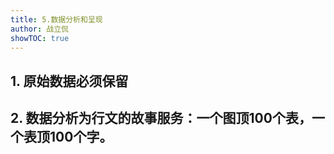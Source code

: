 ```yaml
---
title: 5.数据分析和呈现
author: 战立侃
showTOC: true
---
```


## 1. 原始数据必须保留

## 2. 数据分析为行文的故事服务：一个图顶100个表，一个表顶100个字。

